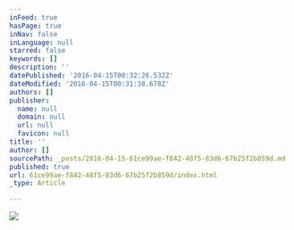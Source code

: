 ```yaml
---
inFeed: true
hasPage: true
inNav: false
inLanguage: null
starred: false
keywords: []
description: ''
datePublished: '2016-04-15T00:32:26.532Z'
dateModified: '2016-04-15T00:31:38.678Z'
authors: []
publisher:
  name: null
  domain: null
  url: null
  favicon: null
title: ''
author: []
sourcePath: _posts/2016-04-15-61ce99ae-f842-48f5-83d6-67b25f2b859d.md
published: true
url: 61ce99ae-f842-48f5-83d6-67b25f2b859d/index.html
_type: Article

---
```

![](https://the-grid-user-content.s3-us-west-2.amazonaws.com/f017572c-14c3-4227-9136-db6b88308eb6.jpg)